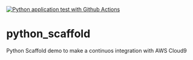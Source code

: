 [![Python application test with Github Actions](https://github.com/edson98lg/python_scaffold/actions/workflows/main.yml/badge.svg)](https://github.com/edson98lg/python_scaffold/actions/workflows/main.yml)

# python_scaffold
Python Scaffold demo to make a continuos integration with AWS Cloud9

